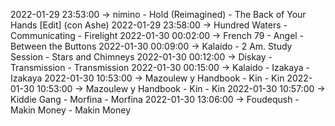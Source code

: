 2022-01-29 23:53:00 -> nimino - Hold (Reimagined) - The Back of Your Hands [Edit] (con Ashe)
2022-01-29 23:58:00 -> Hundred Waters - Communicating - Firelight
2022-01-30 00:02:00 -> French 79 - Angel - Between the Buttons
2022-01-30 00:09:00 -> Kalaido - 2 Am. Study Session - Stars and Chimneys
2022-01-30 00:12:00 -> Diskay - Transmission - Transmission
2022-01-30 00:15:00 -> Kalaido - Izakaya - Izakaya
2022-01-30 10:53:00 -> Mazoulew y Handbook - Kin - Kin
2022-01-30 10:53:00 -> Mazoulew y Handbook - Kin - Kin
2022-01-30 10:57:00 -> Kiddie Gang - Morfina - Morfina
2022-01-30 13:06:00 -> Foudeqush - Makin Money - Makin Money
